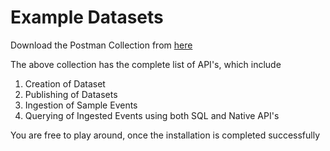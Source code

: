 # Example Datasets

Download the Postman Collection from [here](https://github.com/Sanketika-Obsrv/obsrv-api-service/blob/main/api-service/postman-collection/Obsrv%20v2%20apis.postman_collection.json)

The above collection has the complete list of API's, which include&#x20;

1. Creation of Dataset
2. Publishing of Datasets
3. Ingestion of Sample Events
4. Querying of Ingested Events using both SQL and Native API's

You are free to play around, once the installation is completed successfully
